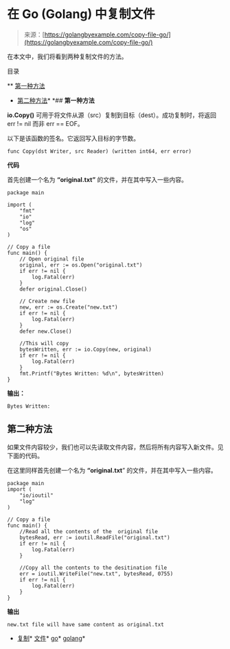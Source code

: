 <!--yml

分类：未分类

日期：2024-10-13 06:17:27

-->

# 在 Go (Golang) 中复制文件

> 来源：[https://golangbyexample.com/copy-file-go/](https://golangbyexample.com/copy-file-go/)

在本文中，我们将看到两种复制文件的方法。

目录

**   [第一种方法](#First_Method "第一种方法")

+   [第二种方法](#Second_Method "第二种方法")*  *## **第一种方法**

**io.Copy()** 可用于将文件从源（src）复制到目标（dest）。成功复制时，将返回 err != nil 而非 err == EOF。

以下是该函数的签名。它返回写入目标的字节数。

```
func Copy(dst Writer, src Reader) (written int64, err error)
```

**代码**

首先创建一个名为 **“original.txt”** 的文件，并在其中写入一些内容。

```
package main

import (
    "fmt"
    "io"
    "log"
    "os"
)

// Copy a file
func main() {
    // Open original file
    original, err := os.Open("original.txt")
    if err != nil {
        log.Fatal(err)
    }
    defer original.Close()

    // Create new file
    new, err := os.Create("new.txt")
    if err != nil {
        log.Fatal(err)
    }
    defer new.Close()

    //This will copy
    bytesWritten, err := io.Copy(new, original)
    if err != nil {
        log.Fatal(err)
    }
    fmt.Printf("Bytes Written: %d\n", bytesWritten)
}
```

**输出：**

```
Bytes Written: 
```

## **第二种方法**

如果文件内容较少，我们也可以先读取文件内容，然后将所有内容写入新文件。见下面的代码。

在这里同样首先创建一个名为 **“original.txt**” 的文件，并在其中写入一些内容。

```
package main
import (
    "io/ioutil"
    "log"
)

// Copy a file
func main() {
    //Read all the contents of the  original file
    bytesRead, err := ioutil.ReadFile("original.txt")
    if err != nil {
        log.Fatal(err)
    }

    //Copy all the contents to the desitination file
    err = ioutil.WriteFile("new.txt", bytesRead, 0755)
    if err != nil {
        log.Fatal(err)
    }
}
```

**输出**

```
new.txt file will have same content as original.txt
```

+   [复制](https://golangbyexample.com/tag/copy/)*   [文件](https://golangbyexample.com/tag/file/)*   [go](https://golangbyexample.com/tag/go/)*   [golang](https://golangbyexample.com/tag/golang/)*
